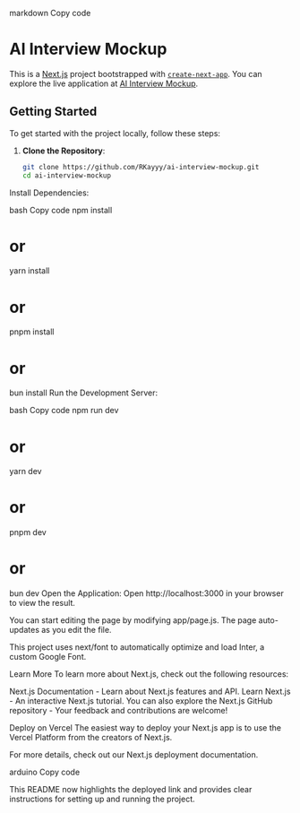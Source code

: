 markdown
Copy code
# AI Interview Mockup

This is a [Next.js](https://nextjs.org/) project bootstrapped with [`create-next-app`](https://github.com/vercel/next.js/tree/canary/packages/create-next-app). You can explore the live application at [AI Interview Mockup](https://ai-mockup-interview-a3hx.vercel.app/).

## Getting Started

To get started with the project locally, follow these steps:

1. **Clone the Repository**:
   ```bash
   git clone https://github.com/RKayyy/ai-interview-mockup.git
   cd ai-interview-mockup
Install Dependencies:

bash
Copy code
npm install
# or
yarn install
# or
pnpm install
# or
bun install
Run the Development Server:

bash
Copy code
npm run dev
# or
yarn dev
# or
pnpm dev
# or
bun dev
Open the Application:
Open http://localhost:3000 in your browser to view the result.

You can start editing the page by modifying app/page.js. The page auto-updates as you edit the file.

This project uses next/font to automatically optimize and load Inter, a custom Google Font.

Learn More
To learn more about Next.js, check out the following resources:

Next.js Documentation - Learn about Next.js features and API.
Learn Next.js - An interactive Next.js tutorial.
You can also explore the Next.js GitHub repository - Your feedback and contributions are welcome!

Deploy on Vercel
The easiest way to deploy your Next.js app is to use the Vercel Platform from the creators of Next.js.

For more details, check out our Next.js deployment documentation.

arduino
Copy code

This README now highlights the deployed link and provides clear instructions for setting up and running the project.
